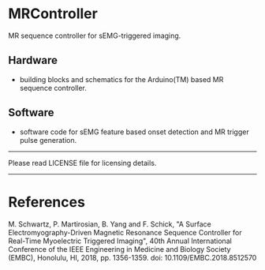 # MRController
MR sequence controller for sEMG-triggered imaging.

## Hardware
- building blocks and schematics for the Arduino(TM) based MR sequence controller.

## Software
- software code for sEMG feature based onset detection and MR trigger pulse generation.

--------------------------------------------------------
Please read LICENSE file for licensing details.

--------------------------------------------------------
# References
M. Schwartz, P. Martirosian, B. Yang and F. Schick, "A Surface Electromyography-Driven Magnetic Resonance Sequence Controller for Real-Time Myoelectric Triggered Imaging", 40th Annual International Conference of the IEEE Engineering in Medicine and Biology Society (EMBC), Honolulu, HI, 2018, pp. 1356-1359.
doi: 10.1109/EMBC.2018.8512570
